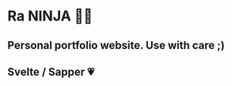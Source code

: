# Ra NINJA 🐱‍👤
Personal portfolio website. Use with care ;)
-----------------------------------------

## Svelte / Sapper 💗